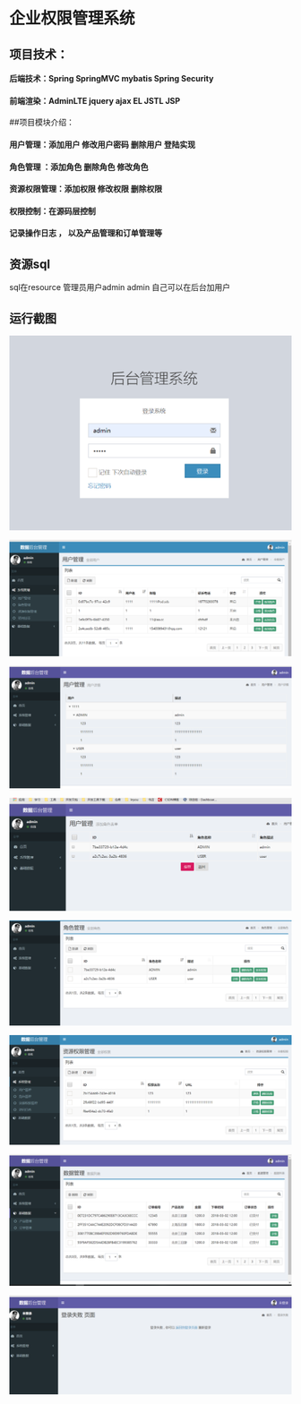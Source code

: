 # 企业权限管理系统

## 项目技术：
#### 后端技术：Spring SpringMVC  mybatis  Spring Security 
#### 前端渲染：AdminLTE  jquery ajax  EL  JSTL JSP 

##项目模块介绍：
#### 用户管理：添加用户 修改用户密码 删除用户  登陆实现
#### 角色管理 ：添加角色 删除角色 修改角色
#### 资源权限管理：添加权限 修改权限 删除权限 
#### 权限控制：在源码层控制 
#### 记录操作日志 ， 以及产品管理和订单管理等

## 资源sql

sql在resource  管理员用户admin admin  自己可以在后台加用户


## 运行截图
![img](/resource/img/1.png)

![img](/resource/img/2.png)

![img](/resource/img/3.png)

![img](/resource/img/4.png)

![img](/resource/img/5.png)

![img](/resource/img/6.png)

![img](/resource/img/7.png)

![img](/resource/img/8.png)